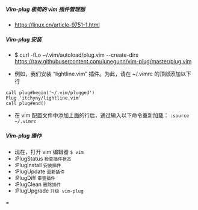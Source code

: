 ##### Vim-plug 极简的 vim 插件管理器
+ https://linux.cn/article-9751-1.html

##### Vim-plug 安装
+ $ curl -fLo ~/.vim/autoload/plug.vim --create-dirs https://raw.githubusercontent.com/junegunn/vim-plug/master/plug.vim

+ 例如，我们安装 “lightline.vim” 插件。为此，请在 ~/.vimrc 的顶部添加以下行
```note
call plug#begin('~/.vim/plugged')
Plug 'itchyny/lightline.vim'
call plug#end()
```

+ 在 vim 配置文件中添加上面的行后，通过输入以下命令重新加载：
`:source ~/.vimrc`

##### Vim-plug 操作
+ 现在，打开 vim 编辑器 `$ vim`
+ :PlugStatus       `检查插件状态`
+ :PlugInstall      `安装插件`
+ :PlugUpdate       `更新插件`
+ :PlugDiff         `审查插件`
+ :PlugClean        `删除插件`
+ :PlugUpgrade      `升级 vim-plug`

=


